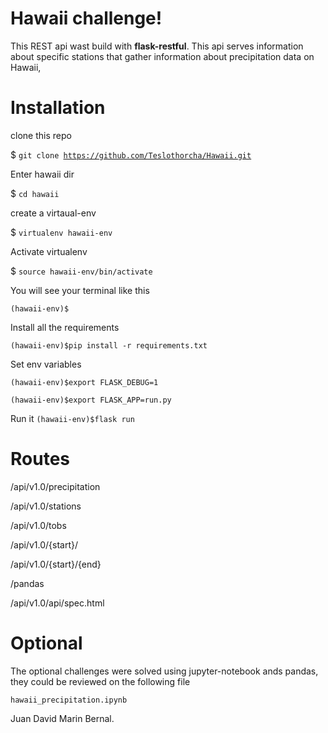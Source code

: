 #  Hawaii challenge!

This REST api wast build with **flask-restful**. This api serves information about specific stations that gather information about precipitation data on Hawaii, 


# Installation

clone this repo 

$ <code>git clone https://github.com/Teslothorcha/Hawaii.git</code>

Enter hawaii dir

$ <code>cd hawaii</code>

create a virtaual-env

$ <code>virtualenv hawaii-env</code>

Activate virtualenv

$ <code>source hawaii-env/bin/activate</code>

You will see your terminal like this

<code>(hawaii-env)$ </code>

Install all the requirements

<code>(hawaii-env)$pip install -r requirements.txt </code>

Set env variables

<code>(hawaii-env)$export FLASK\_DEBUG=1 </code>

<code>(hawaii-env)$export FLASK_APP=run.py </code>

Run it
<code>(hawaii-env)$flask run </code>

# Routes

/api/v1.0/precipitation

/api/v1.0/stations

/api/v1.0/tobs

/api/v1.0/{start}/

/api/v1.0/{start}/{end}

/pandas

/api/v1.0/api/spec.html

# Optional

The optional challenges were solved using jupyter-notebook ands pandas, they could be reviewed on the following file

<code>hawaii_precipitation.ipynb </code>

Juan David Marin Bernal.